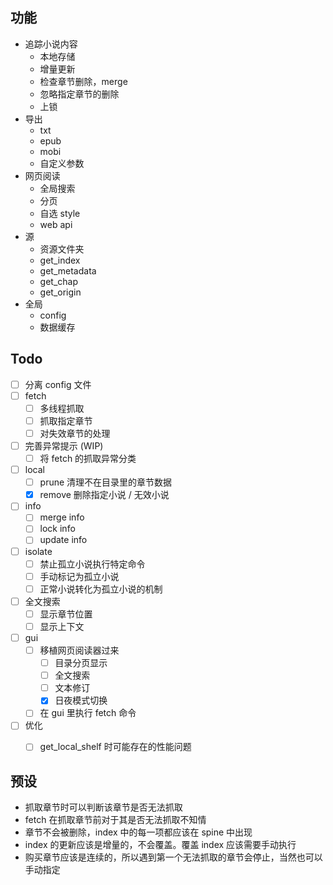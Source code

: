 ## 功能
- 追踪小说内容
    - 本地存储
    - 增量更新
    - 检查章节删除，merge
    - 忽略指定章节的删除
    - 上锁
- 导出
    - txt
    - epub
    - mobi
    - 自定义参数
- 网页阅读
    - 全局搜索
    - 分页
    - 自选 style
    - web api
- 源
    - 资源文件夹
    - get_index
    - get_metadata
    - get_chap
    - get_origin
- 全局
    - config
    - 数据缓存


## Todo
- [ ] 分离 config 文件
- [ ] fetch
  - [ ] 多线程抓取
  - [ ] 抓取指定章节
  - [ ] 对失效章节的处理
- [ ] 完善异常提示 (WIP)
  - [ ] 将 fetch 的抓取异常分类
- [ ] local
  - [ ] prune 清理不在目录里的章节数据
  - [x] remove 删除指定小说 / 无效小说
- [ ] info
  - [ ] merge info
  - [ ] lock info
  - [ ] update info
- [ ] isolate
  - [ ] 禁止孤立小说执行特定命令
  - [ ] 手动标记为孤立小说
  - [ ] 正常小说转化为孤立小说的机制
- [ ] 全文搜索
  - [ ] 显示章节位置
  - [ ] 显示上下文
- [ ] gui
  - [ ] 移植网页阅读器过来
    - [ ] 目录分页显示
    - [ ] 全文搜索
    - [ ] 文本修订
    - [x] 日夜模式切换
  - [ ] 在 gui 里执行 fetch 命令
- [ ] 优化
  - [ ] get_local_shelf 时可能存在的性能问题


## 预设
- 抓取章节时可以判断该章节是否无法抓取
- fetch 在抓取章节前对于其是否无法抓取不知情
- 章节不会被删除，index 中的每一项都应该在 spine 中出现
- index 的更新应该是增量的，不会覆盖。覆盖 index 应该需要手动执行
- 购买章节应该是连续的，所以遇到第一个无法抓取的章节会停止，当然也可以手动指定

